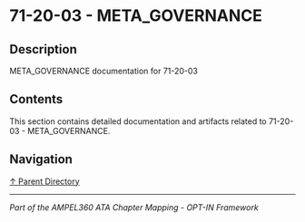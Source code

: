 # 71-20-03 - META_GOVERNANCE

## Description

META_GOVERNANCE documentation for 71-20-03

## Contents

This section contains detailed documentation and artifacts related to 71-20-03 - META_GOVERNANCE.

## Navigation

[↑ Parent Directory](../README.md)

---

*Part of the AMPEL360 ATA Chapter Mapping - OPT-IN Framework*
